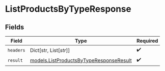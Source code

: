 # ListProductsByTypeResponse


## Fields

| Field                                                                                    | Type                                                                                     | Required                                                                                 | Description                                                                              |
| ---------------------------------------------------------------------------------------- | ---------------------------------------------------------------------------------------- | ---------------------------------------------------------------------------------------- | ---------------------------------------------------------------------------------------- |
| `headers`                                                                                | Dict[str, List[*str*]]                                                                   | :heavy_check_mark:                                                                       | N/A                                                                                      |
| `result`                                                                                 | [models.ListProductsByTypeResponseResult](../models/listproductsbytyperesponseresult.md) | :heavy_check_mark:                                                                       | N/A                                                                                      |